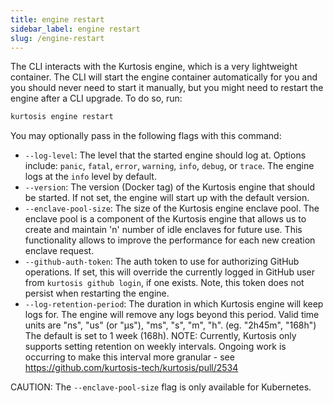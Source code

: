```yaml
---
title: engine restart
sidebar_label: engine restart
slug: /engine-restart
---
```


The CLI interacts with the Kurtosis engine, which is a very lightweight container. The CLI will start the engine container automatically for you and you should never need to start it manually, but you might need to restart the engine after a CLI upgrade. To do so, run:

```bash
kurtosis engine restart
```

You may optionally pass in the following flags with this command:
* `--log-level`: The level that the started engine should log at. Options include: `panic`, `fatal`, `error`, `warning`, `info`, `debug`, or `trace`. The engine logs at the `info` level by default.
* `--version`: The version (Docker tag) of the Kurtosis engine that should be started. If not set, the engine will start up with the default version.
* `--enclave-pool-size`: The size of the Kurtosis engine enclave pool. The enclave pool is a component of the Kurtosis engine that allows us to create and maintain 'n' number of idle enclaves for future use. This functionality allows to improve the performance for each new creation enclave request.
* `--github-auth-token`: The auth token to use for authorizing GitHub operations. If set, this will override the currently logged in GitHub user from `kurtosis github login`, if one exists. Note, this token does not persist when restarting the engine.
* `--log-retention-period`: The duration in which Kurtosis engine will keep logs for. The engine will remove any logs beyond this period. Valid time units are "ns", "us" (or "µs"), "ms", "s", "m", "h". (eg. "2h45m", "168h") The default is set to 1 week (168h). NOTE: Currently, Kurtosis only supports setting retention on weekly intervals. Ongoing work is occurring to make this interval more granular - see https://github.com/kurtosis-tech/kurtosis/pull/2534

CAUTION: The `--enclave-pool-size` flag is only available for Kubernetes.